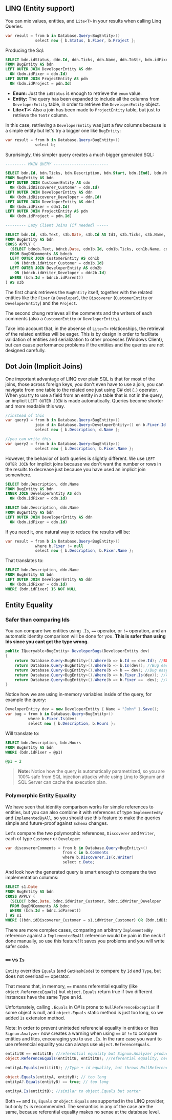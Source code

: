 ﻿## LINQ (Entity support)

You can mix values, entities, and `Lite<T>` in your results when calling Linq Queries. 


```C#
var result = from b in Database.Query<BugEntity>()
             select new { b.Status, b.Fixer, b.Project };
```

Producing the Sql:

```SQL
SELECT bdn.idStatus, ddn.Id, ddn.Ticks, ddn.Name, ddn.ToStr, bdn.idFixer, bdn.idProject, pdn.ToStr AS ToStr1
FROM BugEntity AS bdn
LEFT OUTER JOIN DeveloperEntity AS ddn
  ON (bdn.idFixer = ddn.Id)
LEFT OUTER JOIN ProjectEntity AS pdn
  ON (bdn.idProject = pdn.Id)
```

* **Enum:** Just the `idStatus` is enough to retrieve the `enum` value. 
* **Entity:** The query has been expanded to include all the columns from `DeveloperEntity` table, in order to retrieve the `DeveloperEntity` object. 
* **Lite\<T>:** Also a join has been made to `ProjectEntity` table, but just to retrieve the `ToStr` column.  

In this case, retrieving a `DeveloperEntity` was just a few columns because is a simple entity but let's try a bigger one like `BugEntity`: 

```C#
var result = from b in Database.Query<BugEntity>()
             select b;
```

Surprisingly, this simpler query creates a much bigger generated SQL:

```SQL
--------- MAIN QUERY ------------------------

SELECT bdn.Id, bdn.Ticks, bdn.Description, bdn.Start, bdn.[End], bdn.Hours, bdn.idStatus, cdn.Id AS Id1, cdn.Ticks AS Ticks1, cdn.Name, cdn.ToStr, bdn.idDiscoverer_Customer, ddn.Id AS Id2, ddn.Ticks AS Ticks2, ddn.Name AS Name1, ddn.ToStr AS ToStr1, bdn.idDiscoverer_Developer, ddn1.Id AS Id3, ddn1.Ticks AS Ticks3, ddn1.Name AS Name2, ddn1.ToStr AS ToStr2, bdn.idFixer, bdn.idProject, pdn.ToStr AS ToStr3, bdn.ToStr AS ToStr4
FROM BugEntity AS bdn
LEFT OUTER JOIN CustomerEntity AS cdn
  ON (bdn.idDiscoverer_Customer = cdn.Id)
LEFT OUTER JOIN DeveloperEntity AS ddn
  ON (bdn.idDiscoverer_Developer = ddn.Id)
LEFT OUTER JOIN DeveloperEntity AS ddn1
  ON (bdn.idFixer = ddn1.Id)
LEFT OUTER JOIN ProjectEntity AS pdn
  ON (bdn.idProject = pdn.Id)

--------- Lazy Client Joins (if needed) -----

SELECT bdn.Id, s3b.Text, s3b.Date, s3b.Id AS Id1, s3b.Ticks, s3b.Name, s3b.ToStr, s3b.idWriter_Customer, s3b.Id1 AS Id11, s3b.Ticks1, s3b.Name1, s3b.ToStr1, s3b.idWriter_Developer, s3b.HasValue, s3b.Id2
FROM BugEntity AS bdn
CROSS APPLY (
  (SELECT bdncb.Text, bdncb.Date, cdn1b.Id, cdn1b.Ticks, cdn1b.Name, cdn1b.ToStr, bdncb.idWriter_Customer, ddn2b.Id AS Id1, ddn2b.Ticks AS Ticks1, ddn2b.Name AS Name1, ddn2b.ToStr AS ToStr1, bdncb.idWriter_Developer, bdncb.HasValue, bdncb.Id AS Id2
  FROM BugDNComments AS bdncb
  LEFT OUTER JOIN CustomerEntity AS cdn1b
    ON (bdncb.idWriter_Customer = cdn1b.Id)
  LEFT OUTER JOIN DeveloperEntity AS ddn2b
    ON (bdncb.idWriter_Developer = ddn2b.Id)
  WHERE (bdn.Id = bdncb.idParent))
) AS s3b
``` 

The first chunk retrieves the `BugEntity` itself, together with the related entities like the `Fixer` (a `Developer`),  the `Discoverer` (`CustomerEntity` or `DeveloperEntity`) and the `Project`. 

The second chung retrieves all the comments and the writers of each comments (also a `CustomerEntity` or `DeveloperEntity`).

Take into account that, in the absense of `Lite<T>` relationships, the retrieval of the related entities will be eager. This is by design in order to facilitate validation of entities and serialization to other processes (Windows Client), but can cause performance problems if the entities and the queries are not designed carefully. 


## Dot Join (Implicit Joins)

One important advantage of LINQ over plain SQL is that for most of the joins, those across foreign keys, you don't even have to use a join, you can navigate from one table to the related one just using C# dot (`.`) operator. When you try to use a field from an entity in a table that is not in the query, an implicit `LEFT OUTER JOIN` is made automatically. Queries become shorter and more readable this way.

```C#
//instead of this 
var query1 = from b in Database.Query<BugEntity>()
             join d in Database.Query<DeveloperEntity>() on b.Fixer.Id equals d.Id
             select new { b.Description, d.Name }; 

//you can write this
var query2 = from b in Database.Query<BugEntity>()
             select new { b.Description, b.Fixer.Name };
```

However, the behavior of both queries is slightly different. We use `LEFT OUTER JOIN` for implicit joins because we don't want the number or rows in the results to decrease just because you have used an implicit join somewhere.

```SQL
SELECT bdn.Description, ddn.Name
FROM BugEntity AS bdn
INNER JOIN DeveloperEntity AS ddn
  ON (bdn.idFixer = ddn.Id)

SELECT bdn.Description, ddn.Name
FROM BugEntity AS bdn
LEFT OUTER JOIN DeveloperEntity AS ddn
  ON (bdn.idFixer = ddn.Id)
```

If you need it, one natural way to reduce the results will  be: 

```C#
var result = from b in Database.Query<BugEntity>()
             where b.Fixer != null
             select new { b.Description, b.Fixer.Name }; 
```

That translates to: 

```SQL
SELECT bdn.Description, ddn.Name
FROM BugEntity AS bdn
LEFT OUTER JOIN DeveloperEntity AS ddn
  ON (bdn.idFixer = ddn.Id)
WHERE (bdn.idFixer) IS NOT NULL
```

## Entity Equality

### Safer than comparing Ids

You can compare two entities using `.Is`, `==` operator, or `!=` operation, and an automatic identity comparison will be done for you. **This is safer than using Ids since you cant get the type wrong.**

```C#
public IQueryable<BugEntity> DeveloperBugs(DeveloperEntity dev)
{
    return Database.Query<BugEntity>().Where(b => b.Id == dev.Id); //BUG HARD TO SPOT!!!!!
    return Database.Query<BugEntity>().Where(b => b.Is(dev)); //Bug easy to spot: compile error :), recommended
    return Database.Query<BugEntity>().Where(b => b == dev); //Bug easy to spot: compile error :)
    return Database.Query<BugEntity>().Where(b => b.Fixer.Is(dev)); //Works!, recommended
    return Database.Query<BugEntity>().Where(b => b.Fixer ==  dev); //Works!
}
```

Notice how we are using in-memory variables inside of the query, for example the query: 

```C#
DeveloperEntity dev = new DeveloperEntity { Name = "John" }.Save();
var bug = from b in Database.Query<BugEntity>()
          where b.Fixer.Is(dev)
          select new { b.Description, b.Hours };
```

Will translate to:

```SQL
SELECT bdn.Description, bdn.Hours
FROM BugEntity AS bdn
WHERE (bdn.idFixer = @p1)

@p1 = 2
```

> **Note:** Notice how the query is automatically parametrized, so you are 100% safe from SQL injection attacks while using Linq to Signum and SQL Server can cache the execution plan.

### Polymorphic Entity Equality

We have seen that identity comparison works for simple references to entities, but you can also combine it with references of type `ImplementedBy` and `ImplementedByAll`, so you should use this feature to make the queries simple and future-proof against `Schema` changes. 

Let's compare the two polymorphic references, `Discoverer` and `Writer`, each of type `Customer` or `Developer`:

```C#
var discovererComments = from b in Database.Query<BugEntity>()
                         from c in b.Comments
                         where b.Discoverer.Is(c.Writer)
                         select c.Date;
```

And look how the generated query is smart enough to compare the two implementation columns: 

```SQL
SELECT s1.Date
FROM BugEntity AS bdn
CROSS APPLY (
  (SELECT bdnc.Date, bdnc.idWriter_Customer, bdnc.idWriter_Developer
  FROM BugDNComments AS bdnc
  WHERE (bdn.Id = bdnc.idParent))
) AS s1
WHERE ((bdn.idDiscoverer_Customer = s1.idWriter_Customer) OR (bdn.idDiscoverer_Developer = s1.idWriter_Developer))
```

There are more complex cases, comparing an arbitrary `ImplementedBy` reference against a `ImplementedByAll` reference would be pain in the neck if done manually, so use this feature! It saves you problems and you will write safer code. 

### `==` vs `Is`
`Entity` overrides `Equals` (and `GetHashCode`) to compare by `Id` and `Type`, but does not overload `==` operator. 

That means that, in memory, `==` means referential equality (like `object.ReferenceEquals`) but `object.Equals` return true if two different instances have the same Type an Id. 

Unfortunately, calling `.Equals` in C# is prone to `NullReferenceException` if some object is null, and `object.Equals` static method is just too long, so we added `Is` extension method.

Note: In order to prevent uninteded referencial equality in entities or lites `Signum.Analyzer` now creates a warning when using `==` or `!=` to compare entities and lites, encouraging you to use `.Is`. In the rare case you want to use referencial equality you can always use `object.ReferenceEquals`. 

```C#
entititB == entititB; //referential equality but Signum.Analyzer produces a warning to prevent unintended use.
object.ReferenceEquals(entititB, entititB); //referential equality, needed in rare cases. No warning produced.

entityA.Equals(entititB); //Type + id equality, but throws NullReferenceException if entityA is null

object.Equals(entityA, entityB); // too long
entityA?.Equals(entityB) == true; // too long

entityA.Is(entititB); //similar to object.Equals but sorter
```

Both `==` and `Is`, `Equals` or `object.Equals` are supported in the LINQ provider, but only `Is` is recommended. The semantics in any of the case are the same, because referential equality makes no sense at the database level. 

